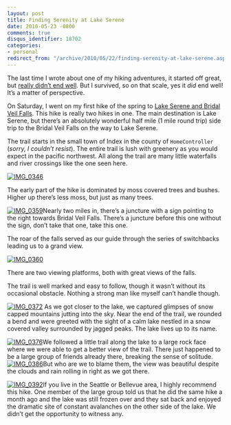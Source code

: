 ```yaml
---
layout: post
title: Finding Serenity at Lake Serene
date: 2010-05-23 -0800
comments: true
disqus_identifier: 18702
categories:
- personal
redirect_from: "/archive/2010/05/22/finding-serenity-at-lake-serene.aspx/"
---
```


The last time I wrote about one of my hiking adventures, it started off
great, but [really didn’t end
well](https://haacked.com/archive/2009/05/24/panic-mt-si.aspx "Fright on Mt Si").
But I survived, so on that scale, yes it *did* end well! It’s a matter
of perspective.

On Saturday, I went on my first hike of the spring to [Lake Serene and
Bridal Veil
Falls](http://www.wta.org/go-hiking/hikes/lake-serene "Lake Serene and Bridal Veil Falls on Washington Trails Association Website").
This hike is really two hikes in one. The main destination is Lake
Serene, but there’s an absolutely wonderful half mile (1 mile round
trip) side trip to the Bridal Veil Falls on the way to Lake Serene.

The trail starts in the small town of Index in the county of
`HomeController` (*sorry, I couldn’t resist*). The entire trail is lush
with greenery as you would expect in the pacific northwest. All along
the trail are many little waterfalls and river crossings like the one
seen here.

[![IMG\_0346](https://haacked.com/images/haacked_com/WindowsLiveWriter/FindingSerenityatLakeSerene_12403/IMG_0346_thumb.jpg "IMG_0346")](https://haacked.com/images/haacked_com/WindowsLiveWriter/FindingSerenityatLakeSerene_12403/IMG_0346.jpg)

The early part of the hike is dominated by moss covered trees and
bushes. Higher up there’s less moss, but just as many trees.

[![IMG\_0359](https://haacked.com/images/haacked_com/WindowsLiveWriter/FindingSerenityatLakeSerene_12403/IMG_0359_thumb.jpg "IMG_0359")](https://haacked.com/images/haacked_com/WindowsLiveWriter/FindingSerenityatLakeSerene_12403/IMG_0359.jpg)Nearly
two miles in, there’s a juncture with a sign pointing to the right
towards Bridal Veil Falls. There’s a juncture before this one without
the sign, don’t take that one, take this one.

The roar of the falls served as our guide through the series of
switchbacks leading us to a grand view.

[![IMG\_0360](https://haacked.com/images/haacked_com/WindowsLiveWriter/FindingSerenityatLakeSerene_12403/IMG_0360_thumb.jpg "IMG_0360")](https://haacked.com/images/haacked_com/WindowsLiveWriter/FindingSerenityatLakeSerene_12403/IMG_0360.jpg)

There are two viewing platforms, both with great views of the falls.

The trail is well marked and easy to follow, though it wasn’t without
its occasional obstacle. Nothing a strong man like myself can’t handle
though.

[![IMG\_0372](https://haacked.com/images/haacked_com/WindowsLiveWriter/FindingSerenityatLakeSerene_12403/IMG_0372_thumb.jpg "IMG_0372")](https://haacked.com/images/haacked_com/WindowsLiveWriter/FindingSerenityatLakeSerene_12403/IMG_0372.jpg)
As we got closer to the lake, we captured glimpses of snow capped
mountains jutting into the sky. Near the end of the trail, we rounded a
bend and were greeted with the sight of a calm lake nestled in a snow
covered valley surrounded by jagged peaks. The lake lives up to its
name.

[![IMG\_0376](https://haacked.com/images/haacked_com/WindowsLiveWriter/FindingSerenityatLakeSerene_12403/IMG_0376_thumb.jpg "IMG_0376")](https://haacked.com/images/haacked_com/WindowsLiveWriter/FindingSerenityatLakeSerene_12403/IMG_0376.jpg)We
followed a little trail along the lake to a large rock face where we
were able to get a better view of the trail. There just happened to be a
large group of friends already there, breaking the sense of solitude.
[![IMG\_0386](https://haacked.com/images/haacked_com/WindowsLiveWriter/FindingSerenityatLakeSerene_12403/IMG_0386_thumb.jpg "IMG_0386")](https://haacked.com/images/haacked_com/WindowsLiveWriter/FindingSerenityatLakeSerene_12403/IMG_0386.jpg)But
who are we to blame them, the view was beautiful despite the clouds and
rain rolling in right as we got there.

[![IMG\_0392](https://haacked.com/images/haacked_com/WindowsLiveWriter/FindingSerenityatLakeSerene_12403/IMG_0392_thumb.jpg "IMG_0392")](https://haacked.com/images/haacked_com/WindowsLiveWriter/FindingSerenityatLakeSerene_12403/IMG_0392.jpg)If
you live in the Seattle or Bellevue area, I highly recommend this hike.
One member of the large group told us that he did the same hike a month
ago and the lake was still frozen over and they sat back and enjoyed the
dramatic site of constant avalanches on the other side of the lake. We
didn’t get the opportunity to witness any.

